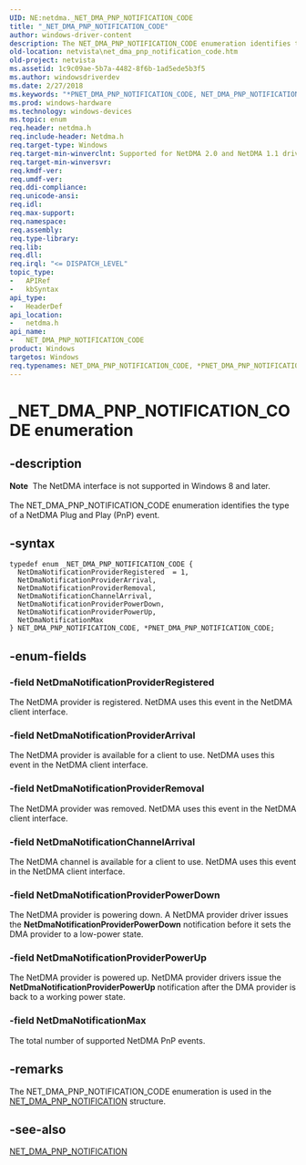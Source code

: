 ```yaml
---
UID: NE:netdma._NET_DMA_PNP_NOTIFICATION_CODE
title: "_NET_DMA_PNP_NOTIFICATION_CODE"
author: windows-driver-content
description: The NET_DMA_PNP_NOTIFICATION_CODE enumeration identifies the type of a NetDMA Plug and Play (PnP) event.
old-location: netvista\net_dma_pnp_notification_code.htm
old-project: netvista
ms.assetid: 1c9c09ae-5b7a-4482-8f6b-1ad5ede5b3f5
ms.author: windowsdriverdev
ms.date: 2/27/2018
ms.keywords: "*PNET_DMA_PNP_NOTIFICATION_CODE, NET_DMA_PNP_NOTIFICATION_CODE, NET_DMA_PNP_NOTIFICATION_CODE enumeration [Network Drivers Starting with Windows Vista], NetDmaNotificationChannelArrival, NetDmaNotificationMax, NetDmaNotificationProviderArrival, NetDmaNotificationProviderPowerDown, NetDmaNotificationProviderPowerUp, NetDmaNotificationProviderRegistered, NetDmaNotificationProviderRemoval, PNET_DMA_PNP_NOTIFICATION_CODE, PNET_DMA_PNP_NOTIFICATION_CODE enumeration pointer [Network Drivers Starting with Windows Vista], _NET_DMA_PNP_NOTIFICATION_CODE, netdma/NET_DMA_PNP_NOTIFICATION_CODE, netdma/NetDmaNotificationChannelArrival, netdma/NetDmaNotificationMax, netdma/NetDmaNotificationProviderArrival, netdma/NetDmaNotificationProviderPowerDown, netdma/NetDmaNotificationProviderPowerUp, netdma/NetDmaNotificationProviderRegistered, netdma/NetDmaNotificationProviderRemoval, netdma/PNET_DMA_PNP_NOTIFICATION_CODE, netdma_ref_ce8373ae-1547-410d-b33e-d95eb42d649e.xml, netvista.net_dma_pnp_notification_code"
ms.prod: windows-hardware
ms.technology: windows-devices
ms.topic: enum
req.header: netdma.h
req.include-header: Netdma.h
req.target-type: Windows
req.target-min-winverclnt: Supported for NetDMA 2.0 and NetDMA 1.1 drivers in Windows Server 2008.
req.target-min-winversvr: 
req.kmdf-ver: 
req.umdf-ver: 
req.ddi-compliance: 
req.unicode-ansi: 
req.idl: 
req.max-support: 
req.namespace: 
req.assembly: 
req.type-library: 
req.lib: 
req.dll: 
req.irql: "<= DISPATCH_LEVEL"
topic_type:
-	APIRef
-	kbSyntax
api_type:
-	HeaderDef
api_location:
-	netdma.h
api_name:
-	NET_DMA_PNP_NOTIFICATION_CODE
product: Windows
targetos: Windows
req.typenames: NET_DMA_PNP_NOTIFICATION_CODE, *PNET_DMA_PNP_NOTIFICATION_CODE
---
```


# _NET_DMA_PNP_NOTIFICATION_CODE enumeration


## -description


<div class="alert"><b>Note</b>  The NetDMA interface is not supported in Windows 8 and later.</div><div> </div>The NET_DMA_PNP_NOTIFICATION_CODE enumeration identifies the type of a NetDMA Plug and Play (PnP)
  event.


## -syntax


````
typedef enum _NET_DMA_PNP_NOTIFICATION_CODE { 
  NetDmaNotificationProviderRegistered  = 1,
  NetDmaNotificationProviderArrival,
  NetDmaNotificationProviderRemoval,
  NetDmaNotificationChannelArrival,
  NetDmaNotificationProviderPowerDown,
  NetDmaNotificationProviderPowerUp,
  NetDmaNotificationMax
} NET_DMA_PNP_NOTIFICATION_CODE, *PNET_DMA_PNP_NOTIFICATION_CODE;
````


## -enum-fields




### -field NetDmaNotificationProviderRegistered

The NetDMA provider is registered. NetDMA uses this event in the NetDMA client interface.


### -field NetDmaNotificationProviderArrival

The NetDMA provider is available for a client to use. NetDMA uses this event in the NetDMA client
     interface.


### -field NetDmaNotificationProviderRemoval

The NetDMA provider was removed. NetDMA uses this event in the NetDMA client interface.


### -field NetDmaNotificationChannelArrival

The NetDMA channel is available for a client to use. NetDMA uses this event in the NetDMA client
     interface.


### -field NetDmaNotificationProviderPowerDown

The NetDMA provider is powering down. A NetDMA provider driver issues the 
     <b>NetDmaNotificationProviderPowerDown</b> notification before it sets the DMA provider to a low-power
     state.


### -field NetDmaNotificationProviderPowerUp

The NetDMA provider is powered up. NetDMA provider drivers issue the 
     <b>NetDmaNotificationProviderPowerUp</b> notification after the DMA provider is back to a working power
     state.


### -field NetDmaNotificationMax

The total number of supported NetDMA PnP events.


## -remarks



The NET_DMA_PNP_NOTIFICATION_CODE enumeration is used in the 
    <a href="..\netdma\ns-netdma-_net_dma_pnp_notification.md">
    NET_DMA_PNP_NOTIFICATION</a> structure.




## -see-also

<a href="..\netdma\ns-netdma-_net_dma_pnp_notification.md">NET_DMA_PNP_NOTIFICATION</a>



 

 


